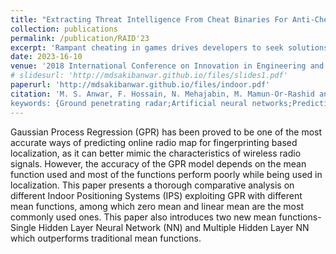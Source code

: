 ```yaml
---
title: "Extracting Threat Intelligence From Cheat Binaries For Anti-Cheating"
collection: publications
permalink: /publication/RAID'23
excerpt: 'Rampant cheating in games drives developers to seek solutions, leading to the creation of CheatFighter, an automated system that extracts intelligence from cheat binaries to randomize data, effectively countering 80 out of 86 real-world cheats in under a minute for Android and Windows games.'
date: 2023-16-10
venue: '2018 International Conference on Innovation in Engineering and Technology (ICIET)'
# slidesurl: 'http://mdsakibanwar.github.io/files/slides1.pdf'
paperurl: 'http://mdsakibanwar.github.io/files/indoor.pdf'
citation: 'M. S. Anwar, F. Hossain, N. Mehajabin, M. Mamun-Or-Rashid and M. A. Razzaque, "A Comparative Study on Gaussian Process Regression-based Indoor Positioning Systems," 2018 International Conference on Innovation in Engineering and Technology (ICIET), Dhaka, Bangladesh, 2018, pp. 1-5, doi: 10.1109/CIET.2018.8660860.
keywords: {Ground penetrating radar;Artificial neural networks;Predictive models;Gaussian processes;IP networks;Data models;Indoor Positioning System;Gaussian Process Regression;Neural Network;Fingerprinting},'
---
```


Gaussian Process Regression (GPR) has been proved to be one of the most accurate ways of predicting online radio map for fingerprinting based localization, as it can better mimic the characteristics of wireless radio signals. However, the accuracy of the GPR model depends on the mean function used and most of the functions perform poorly while being used in localization. This paper presents a thorough comparative analysis on different Indoor Positioning Systems (IPS) exploiting GPR with different mean functions, among which zero mean and linear mean are the most commonly used ones. This paper also introduces two new mean functions-Single Hidden Layer Neural Network (NN) and Multiple Hidden Layer NN which outperforms traditional mean functions.